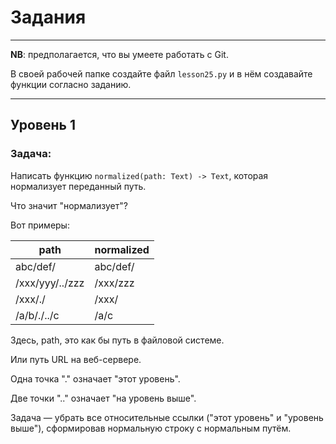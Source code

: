 # Задания

---

**NB**: предполагается, что вы умеете работать с Git.

В своей рабочей папке создайте файл `lesson25.py` и в нём создавайте функции согласно заданию.

---

## Уровень 1

### Задача:

Написать функцию `normalized(path: Text) -> Text`,
которая нормализует переданный путь.

Что значит "нормализует"?

Вот примеры:

| path | normalized |
|---|---|
| abc/def/ | abc/def/ |
| /xxx/yyy/../zzz | /xxx/zzz |
| /xxx/./ | /xxx/ |
| /a/b/./../c | /a/c |

Здесь, path, это как бы путь в файловой системе.

Или путь URL на веб-сервере.

Одна точка "." означает "этот уровень".

Две точки ".." означает "на уровень выше".

Задача — убрать все относительные ссылки ("этот уровень" и "уровень выше"),
сформировав нормальную строку с нормальным путём.
